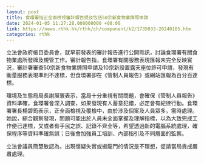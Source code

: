 ```yaml
---
layout: post
title: 食環署指正全面檢視審計報告提及包括50宗新食物業牌照申請
date: 2024-01-05 11:27:28.000000000 +08:00
link: https://news.rthk.hk/rthk/ch/component/k2/1735033-20240105.htm
categories: rthk
---
```


立法會政府帳目委員會，就早前發表的審計報告進行公開聆訊，討論食環署有關食物業處所發牌及規管工作。審計報告指，食環署有關服務表現匯報未完全反映實況，審計署審查50宗新食物業牌照申請及10宗新設置露天座位許可申請，發現有衡量服務表現準則不達標，但食環署卻在《管制人員報告》或網站匯報為百分百達標。

環境及生態局局長謝展寰表示，當局十分重視有關問題，會確保《管制人員報告》資料準確，食環署會深入調查，如果發現有人蓄意犯錯，必定會有紀律行動。食環署署長楊碧筠表示，正全面檢視及覆檢中，由於涉及個案及人員眾多，需時處理。她說，綜合觀察發現，問題可能出於人員未全面掌握及理解指標，以為大致完成工作便已達標，又或者有手民之誤、記錄不齊全等，希望透過新的電腦系統處理，確保程序等資料準確無誤；日後會加強員工培訓、內部指引及不同層面的監察。

立法會議員簡慧敏認為，出現懷疑失實或搬龍門的情況是不理想，促請當局責成嚴肅處理。
